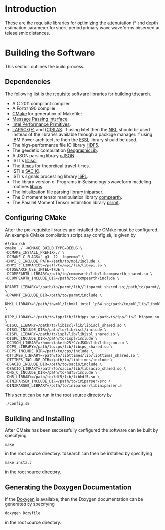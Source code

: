 # Introduction

These are the requisite libraries for optimizing the attenutation t\* and depth estimation parameter for short-period primary wave waveforms observed at teleseismic distances.

# Building the Software

This section outlines the build process.

## Dependencies
The following list is the requisite software libraries for building tdsearch.

  - A C 2011 compliant compiler
  - A Fortran90 compiler
  - [CMake](https://cmake.org/) for generation of Makefiles.
  - [Message Passing Interface](https://www.open-mpi.org/).
  - [Intel Performance Primitives](https://software.intel.com/en-us/intel-ipp).
  - [LAPACK(E)](http://www.netlib.org/lapack/) and [(C)BLAS](http://www.netlib.org/blas/).  If using Intel then the [MKL](https://software.intel.com/en-us/mkl) should be used instead of the libraries available through a package manager.  If using IBM Power architecture then the [ESSL](https://www-03.ibm.com/systems/power/software/essl/) library should be used.
  - The high-performance file IO library [HDF5](https://support.hdfgroup.org/HDF5/).
  - The geodetic computation [GeographicLib](https://geographiclib.sourceforge.io/).
  - A JSON parsing library [cJSON](https://github.com/DaveGamble/cJSON).
  - ISTI's [libiscl](https://github.com/bakerb845/libiscl).
  - The [ttimes](https://gitlab.isti.com/bbaker/libttimes) for theoretical travel-times.
  - ISTI's [SAC IO](https://gitlab.isti.com/bbaker/sacio).
  - ISTI's signals processing library [ISPL](https://github.com/bakerb845/ispl/).
  - The library version of Programs in Seismology's waveform modeling routines [libcps](https://github.com/bakerb845/libcps).
  - The initialization file parsing library [iniparser](https://github.com/ndevilla/iniparser).
  - The C moment tensor manipulation library [compearth](https://github.com/bakerb845/compearth).
  - The Parallel Moment Tensor estimation library [parmt](https://github.com/bakerb845/parmt).

## Configuring CMake

After the pre-requisite libraries are installed the CMake must be configured.
An example CMake compilation script, say config.sh, is given by

    #!/bin/sh
    cmake ./ -DCMAKE_BUILD_TYPE=DEBUG \
    -DCMAKE_INSTALL_PREFIX=./ \
    -DCMAKE_C_FLAGS="-g3 -O2 -fopenmp" \
    -DMPI_C_INCLUDE_PATH=/path/to/mpi/include \
    -DMPI_C_LIBRARIES=/path/to/mpi/lib/libmpi.so \
    -DTDSEARCH_USE_INTEL=TRUE \
    -DCOMPEARTH_LIBRARY=/path/to/compearth/lib/libcompearth_shared.so \
    -DCOMPEARTH_INCLUDE_DIR=/path/to/compearth/include \
    -DPARMT_LIBRARY="/path/to/parmt/lib//libparmt_shared.so;/path/to/parmt//lib/libparmtUtils_shared.so;/path/to/parmt/lib/libprepmt_shared.so" \
    -DPARMT_INCLUDE_DIR=/path/to/parmt/include \
    -DMKL_LIBRARY="/path/to/mkl/libmkl_intel_lp64.so;/path/to/mkl/lib/libmkl_sequential.so;/path/to/mkl/lib/libmkl_core.so" \
    -DIPP_LIBRARY="/path/to/ipp/lib/libipps.so;/path/to/ipp/lib/libippvm.so;/path/to/ipp/lib/libippcore.so" \
    -DISCL_LIBRARY=/path/to/libiscl/lib/libiscl_shared.so \
    -DISCL_INCLUDE_DIR=/path/to/lib/iscl/include \
    -DISPL_LIBRARY=/path/to/ispl/lib/libispl_shared.so \
    -DISPL_INCLUDE_DIR=/path/to/ispl/include \
    -DCJSON_LIBRARY=/home/bakerb25/C/cJSON/lib/libcjson.so \
    -DCPS_LIBRARY=/path/to/cps/lib/libcps_shared.so \
    -DCPS_INCLUDE_DIR=/path/to/cps/include \
    -DTTIMES_LIBRARY=/path/to/libttimes/lib/libttimes_shared.so \
    -DTTIMES_INCLUDE_DIR=/path/to/libttimes/include \
    -DSACIO_INCLUDE_DIR=/path/to/sacio/include \
    -DSACIO_LIBRARY=/path/to/sacio/lib/libsacio_shared.so \
    -DH5_C_INCLUDE_DIR=/path/to/hdf5/include \
    -DH5_LIBRARY=/path/to/hdf5/lib/libhdf5.so \
    -DINIPARSER_INCLUDE_DIR=/path/to/iniparser/src \
    -DINIPARSER_LIBRARY=/path/to/iniparser/libiniparser.a

This script can be run in the root source directory by

    ./config.sh

## Building and Installing

After CMake has been successfully configured the software can be built by specifying

    make

in the root source directory.  tdsearch can then be installed by specifying

    make install

in the root source directory.

## Generating the Doxygen Documentation

If the [Doxygen](http://www.stack.nl/~dimitri/doxygen/) is available, then the Doxygen documentation can be generated by specifying

    doxygen Doxyfile

in the root source directory.

